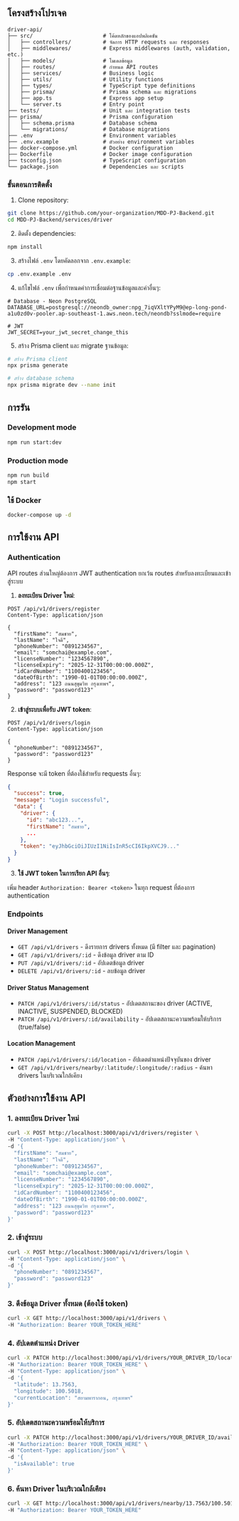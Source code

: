 ## โครงสร้างโปรเจค

```
driver-api/
├── src/                      # โค้ดหลักของแอปพลิเคชัน
│   ├── controllers/          # จัดการ HTTP requests และ responses
│   ├── middlewares/          # Express middlewares (auth, validation, etc.)
│   ├── models/               # โมเดลข้อมูล
│   ├── routes/               # กำหนด API routes
│   ├── services/             # Business logic
│   ├── utils/                # Utility functions
│   ├── types/                # TypeScript type definitions
│   ├── prisma/               # Prisma schema และ migrations
│   ├── app.ts                # Express app setup
│   └── server.ts             # Entry point
├── tests/                    # Unit และ integration tests
├── prisma/                   # Prisma configuration
│   ├── schema.prisma         # Database schema
│   └── migrations/           # Database migrations
├── .env                      # Environment variables
├── .env.example              # ตัวอย่าง environment variables
├── docker-compose.yml        # Docker configuration
├── Dockerfile                # Docker image configuration
├── tsconfig.json             # TypeScript configuration
└── package.json              # Dependencies และ scripts
```

### ขั้นตอนการติดตั้ง

1. Clone repository:

```bash
git clone https://github.com/your-organization/MDD-PJ-Backend.git
cd MDD-PJ-Backend/services/driver
```

2. ติดตั้ง dependencies:

```bash
npm install
```

3. สร้างไฟล์ `.env` โดยคัดลอกจาก `.env.example`:

```bash
cp .env.example .env
```

4. แก้ไขไฟล์ `.env` เพื่อกำหนดค่าการเชื่อมต่อฐานข้อมูลและค่าอื่นๆ:

```
# Database - Neon PostgreSQL
DATABASE_URL=postgresql://neondb_owner:npg_7iqVXltYPyM9@ep-long-pond-a1u0zd0v-pooler.ap-southeast-1.aws.neon.tech/neondb?sslmode=require

# JWT
JWT_SECRET=your_jwt_secret_change_this
```

5. สร้าง Prisma client และ migrate ฐานข้อมูล:

```bash
# สร้าง Prisma client
npx prisma generate

# สร้าง database schema
npx prisma migrate dev --name init
```

## การรัน

### Development mode

```bash
npm run start:dev
```

### Production mode

```bash
npm run build
npm start
```

### ใช้ Docker

```bash
docker-compose up -d
```

## การใช้งาน API

### Authentication

API routes ส่วนใหญ่ต้องการ JWT authentication ยกเว้น routes สำหรับลงทะเบียนและเข้าสู่ระบบ

1. **ลงทะเบียน Driver ใหม่**:

```http
POST /api/v1/drivers/register
Content-Type: application/json

{
  "firstName": "สมชาย",
  "lastName": "ใจดี",
  "phoneNumber": "0891234567",
  "email": "somchai@example.com",
  "licenseNumber": "1234567890",
  "licenseExpiry": "2025-12-31T00:00:00.000Z",
  "idCardNumber": "1100400123456",
  "dateOfBirth": "1990-01-01T00:00:00.000Z",
  "address": "123 ถนนสุขุมวิท กรุงเทพฯ",
  "password": "password123"
}
```

2. **เข้าสู่ระบบเพื่อรับ JWT token**:

```http
POST /api/v1/drivers/login
Content-Type: application/json

{
  "phoneNumber": "0891234567",
  "password": "password123"
}
```

Response จะมี token ที่ต้องใช้สำหรับ requests อื่นๆ:

```json
{
  "success": true,
  "message": "Login successful",
  "data": {
    "driver": {
      "id": "abc123...",
      "firstName": "สมชาย",
      ...
    },
    "token": "eyJhbGciOiJIUzI1NiIsInR5cCI6IkpXVCJ9..."
  }
}
```

3. **ใช้ JWT token ในการเรียก API อื่นๆ**:

เพิ่ม header `Authorization: Bearer <token>` ในทุก request ที่ต้องการ authentication

### Endpoints

#### Driver Management

- `GET /api/v1/drivers` - ดึงรายการ drivers ทั้งหมด (มี filter และ pagination)
- `GET /api/v1/drivers/:id` - ดึงข้อมูล driver ตาม ID
- `PUT /api/v1/drivers/:id` - อัปเดตข้อมูล driver
- `DELETE /api/v1/drivers/:id` - ลบข้อมูล driver

#### Driver Status Management

- `PATCH /api/v1/drivers/:id/status` - อัปเดตสถานะของ driver (ACTIVE, INACTIVE, SUSPENDED, BLOCKED)
- `PATCH /api/v1/drivers/:id/availability` - อัปเดตสถานะความพร้อมให้บริการ (true/false)

#### Location Management

- `PATCH /api/v1/drivers/:id/location` - อัปเดตตำแหน่งปัจจุบันของ driver
- `GET /api/v1/drivers/nearby/:latitude/:longitude/:radius` - ค้นหา drivers ในบริเวณใกล้เคียง

## ตัวอย่างการใช้งาน API

### 1. ลงทะเบียน Driver ใหม่

```bash
curl -X POST http://localhost:3000/api/v1/drivers/register \
-H "Content-Type: application/json" \
-d '{
  "firstName": "สมชาย",
  "lastName": "ใจดี",
  "phoneNumber": "0891234567",
  "email": "somchai@example.com",
  "licenseNumber": "1234567890",
  "licenseExpiry": "2025-12-31T00:00:00.000Z",
  "idCardNumber": "1100400123456",
  "dateOfBirth": "1990-01-01T00:00:00.000Z",
  "address": "123 ถนนสุขุมวิท กรุงเทพฯ",
  "password": "password123"
}'
```

### 2. เข้าสู่ระบบ

```bash
curl -X POST http://localhost:3000/api/v1/drivers/login \
-H "Content-Type: application/json" \
-d '{
  "phoneNumber": "0891234567",
  "password": "password123"
}'
```

### 3. ดึงข้อมูล Driver ทั้งหมด (ต้องใช้ token)

```bash
curl -X GET http://localhost:3000/api/v1/drivers \
-H "Authorization: Bearer YOUR_TOKEN_HERE"
```

### 4. อัปเดตตำแหน่ง Driver

```bash
curl -X PATCH http://localhost:3000/api/v1/drivers/YOUR_DRIVER_ID/location \
-H "Authorization: Bearer YOUR_TOKEN_HERE" \
-H "Content-Type: application/json" \
-d '{
  "latitude": 13.7563,
  "longitude": 100.5018,
  "currentLocation": "สยามพารากอน, กรุงเทพฯ"
}'
```

### 5. อัปเดตสถานะความพร้อมให้บริการ

```bash
curl -X PATCH http://localhost:3000/api/v1/drivers/YOUR_DRIVER_ID/availability \
-H "Authorization: Bearer YOUR_TOKEN_HERE" \
-H "Content-Type: application/json" \
-d '{
  "isAvailable": true
}'
```

### 6. ค้นหา Driver ในบริเวณใกล้เคียง

```bash
curl -X GET http://localhost:3000/api/v1/drivers/nearby/13.7563/100.5018/5 \
-H "Authorization: Bearer YOUR_TOKEN_HERE"
```